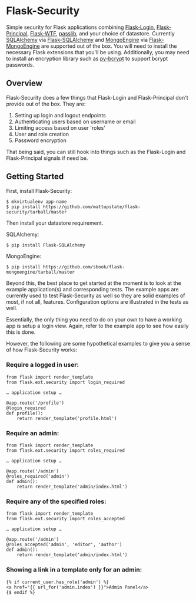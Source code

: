 # Flask-Security

Simple security for Flask applications combining [Flask-Login](http://packages.python.org/Flask-Login/), [Flask-Principal](http://packages.python.org/Flask-Principal/), [Flask-WTF](http://packages.python.org/Flask-WTF/), [passlib](http://packages.python.org/passlib/), and your choice of datastore. Currently [SQLAlchemy](http://www.sqlalchemy.org) via [Flask-SQLAlchemy](http://packages.python.org/Flask-SQLAlchemy/) and [MongoEngine](http://www.mongoengine.org) via [Flask-MongoEngine](https://github.com/sbook/flask-mongoengine) are supported out of the box. You will need to install the necessary Flask extensions that you'll be using. Additionally, you may need to install an encryption library such as [py-bcrypt](http://www.mindrot.org/projects/py-bcrypt/) to support bcrypt passwords.

## Overview

Flask-Security does a few things that Flask-Login and Flask-Principal don't provide out of the box. They are:

1. Setting up login and logout endpoints
2. Authenticating users based on username or email
3. Limiting access based on user 'roles'
4. User and role creation
5. Password encryption

That being said, you can still hook into things such as the Flask-Login and Flask-Principal signals if need be.


## Getting Started

First, install Flask-Security:

    $ mkvirtualenv app-name
    $ pip install https://github.com/mattupstate/flask-security/tarball/master
    
Then install your datastore requirement. 

SQLAlchemy:

    $ pip install Flask-SQLAlchemy
    
MongoEngine:

    $ pip install https://github.com/sbook/flask-mongoengine/tarball/master

Beyond this, the best place to get started at the moment is to look at the example application(s) and corresponding tests. The example apps are currently used to test Flask-Security as well so they are solid examples of most, if not all, features. Configuration options are illustrated in the tests as well.

Essentially, the only thing you need to do on your own to have a working app is setup a login view. Again, refer to the example app to see how easily this is done.

However, the following are some hypothetical examples to give you a sense of how Flask-Security works:

### Require a logged in user:
    
    from flask import render_template
    from flask.ext.security import login_required
    
    … application setup …
    
    @app.route('/profile')
    @login_required
    def profile():
    	return render_template('profile.html')
    	
### Require an admin:
    
    from flask import render_template
    from flask.ext.security import roles_required
    
    … application setup …
    
    @app.route('/admin')
    @roles_required('admin')
    def admin():
    	return render_template('admin/index.html')
    	
### Require any of the specified roles:
    
    from flask import render_template
    from flask.ext.security import roles_accepted
    
    … application setup …
    
    @app.route('/admin')
    @roles_accepted('admin', 'editor', 'author')
    def admin():
    	return render_template('admin/index.html')
    	
### Showing a link in a template only for an admin:

    {% if current_user.has_role('admin') %}
    <a href="{{ url_for('admin.index') }}">Admin Panel</a>
    {$ endif %}